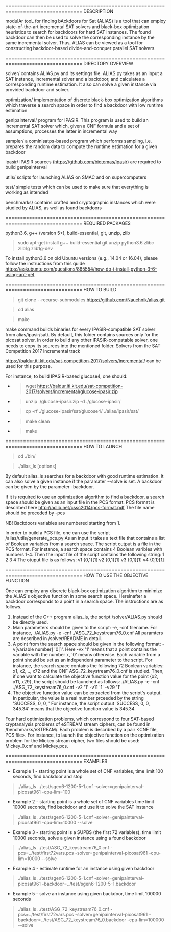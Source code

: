 ================================================================================
DESCRIPTION

modulAr tooL for fInding bAckdoors for Sat (ALIAS) is a tool that can employ 
state-of-the-art incremental SAT solvers and black-box optimization heuristics 
to search for backdoors for hard SAT instances. The found backdoor can then be 
used to solve the corresponding instance by the same incremental solver. Thus, 
ALIAS can be viewed as a tool for constructing backdoor-based divide-and-conquer 
parallel SAT solvers.

================================================================================
DIRECTORY OVERVIEW

solver/          contains ALIAS.py and its settings file. ALIAS.py takes as an 
                 input a SAT instance, incremental solver and a backdoor, and 
                 calculates a corresponding runtime estimation. It also can 
                 solve a given instance via provided backdoor and solver.

optimization/    implementation of discrete black-box optimization algorithms which 
                 traverse a search space in order to find a backdoor with low 
                 runtime estimation 

genipainterval/  program for IPASIR. This program is used to build an incremental
                 SAT solver which, given a CNF formula and a set of assumptions, 
                 processes the latter in incremental way

sampler/         a cominisatps-based program which performs sampling, i.e. 
                 prepares the random data to compute the runtime estimation for 
                 a given backdoor

ipasir/          IPASIR sources (https://github.com/biotomas/ipasir) are 
                 required to build genipainterval
				 
utils/           scripts for launching ALIAS on SMAC and on supercomputers

test/            simple tests which can be used to make sure that everything is working 
		 as intended

benchmarks/      contains crafted and cryptographic instances which were
                 studied by ALIAS, as well as found backdoors

================================================================================
REQUIRED PACKAGES

python3.6, g++ (version 5+), build-essential, git, unzip, zlib

> sudo apt-get install g++ build-essential git unzip python3.6 zlibc zlib1g zlib1g-dev

To install python3.6 on old Ubuntu versions (e.g., 14.04 or 16.04), please follow the instructions from this quide
https://askubuntu.com/questions/865554/how-do-i-install-python-3-6-using-apt-get

================================================================================
HOW TO BUILD

> git clone --recurse-submodules https://github.com/Nauchnik/alias.git

> cd alias

> make

make command builds binaries for every IPASIR-compatible SAT solver from 
alias/ipasir/sat/. By default, this folder contains sources only for 
the picosat solver. In order to build any other IPASIR-compatable solver, 
one needs to copy its sources into the mentioned folder. Solvers from the SAT 
Competition 2017 Incremental track

https://baldur.iti.kit.edu/sat-competition-2017/solvers/incremental/ 
can be used for this purpose. 

For instance, to build IPASIR-based glucose4, one should:

- > wget https://baldur.iti.kit.edu/sat-competition-2017/solvers/incremental/glucose-ipasir.zip

- > unzip ./glucose-ipasir.zip -d ./glucose-ipasir/

- > cp -rf ./glucose-ipasir/sat/glucose4/ ./alias/ipasir/sat/

- > make clean

- > make

================================================================================
HOW TO LAUNCH

> cd ./bin/

> ./alias_ls [options] <cnf-file> <result-output-file>

By default alias_ls searches for a backdoor with good runtime estimation. It 
can also solve a given instance if the paramater --solve is set. 
A backdoor can be given by the parameter -backdoor.

If it is required to use an optimization algorithm to find a backdoor, 
a search space should be given as an input file in the PCS format.
PCS format is described here http://aclib.net/cssc2014/pcs-format.pdf
The file name should be preceded by -pcs

NB! Backdoors variables are numbered starting from 1.

In order to build a PCS file, one can use the script /alias/utils/generate_pcs.py
As an input it takes a text file that contains a list of Boolean variables from 
a search space. The script output is a file in the PCS format. For instance, 
a search space contains 4 Boolean varibles with numbers 1-4.
Then the input file of the script contains the following string:
1 2 3 4
The otuput file is as follows:
v1 {0,1}[1]
v2 {0,1}[1]
v3 {0,1}[1]
v4 {0,1}[1]

================================================================================
HOW  TO  USE  THE  OBJECTIVE  FUNCTION

One can employ any discrete black-box optimization algorithm to minimize the ALIAS's 
objective function in some search space. Hereinafter a backdoor corresponds to a point in a search space.
The instructions are as follows.
1. Instead of the C++ program alias_ls, the script /solver/ALIAS.py should be directly used.
2. Main parameters should be given to the script: -e, -cnf filename.
For instance, ./ALIAS.py -e -cnf ./ASG_72_keystream76_0.cnf
All paramters are described in /solver/README in detail.
3. A point from the search space should be given in the following format: -v[variable number] '0|1'.
Here -vx '1' means that a point contains the variable with the number x, '0' means otherwise.
Each variable from a point should be set as an independent parameter to the script.
For instance, the search space contains the following 72 Boolean variables: x1, x2, .., x72 and the CNF
ASG_72_keystream76_0.cnf is studied. Then, if one want to calculate the objective function value for the 
point {x2, x11, x29}, the script should be launched as follows:
./ALIAS.py -e -cnf ./ASG_72_keystream76_0.cnf -v2 '1' -v11 '1' -v29 '1'
4. The objective function value can be extracted from the script's output. In particular,
the value is a real number prceeded by the string 'SUCCESS, 0, 0, '
For instance, the script output 'SUCCESS, 0, 0, 345.34' means that the objective function value is 345.34.

Four hard optimization problems, which correspond to four SAT-based cryptanalysis problems of eSTREAM stream ciphers,
can be found in /benchmarks/eSTREAM/. Each problem is described by a pair <CNF file, PCS file>.
For instance, to launch the objective function on the optimization problem for the Mickey stream cipher,
two files should be used: Mickey_0.cnf and Mickey.pcs.

================================================================================
EXAMPLES

- Example 1 - starting point is a whole set of CNF variables, time limit 100 seconds, 
find backdoor and stop

> ./alias_ls ../test/sgen6-1200-5-1.cnf -solver=genipainterval-picosat961 -cpu-lim=100

- Example 2 - starting point is a whole set of CNF variables time limit 10000 seconds, 
find backdoor and use it to solve the SAT instance

> ./alias_ls ../test/sgen6-1200-5-1.cnf -solver=genipainterval-picosat961 -cpu-lim=10000 --solve

- Example 3 - starting point is a SUPBS (the first 72 variables), time limit 10000 seconds, 
solve a given instance using a found backdoor

> ./alias_ls ../test/ASG_72_keystream76_0.cnf -pcs=../test/first72vars.pcs -solver=genipainterval-picosat961 -cpu-lim=10000 --solve

- Example 4 - estimate runtime for an instance using given backdoor
> ./alias_ls ../test/sgen6-1200-5-1.cnf -solver=genipainterval-picosat961 -backdoor=../test/sgen6-1200-5-1.backdoor

- Example 5 - solve an instance using given backdoor, time limit 100000 seconds
> ./alias_ls ../test/ASG_72_keystream76_0.cnf -pcs=../test/first72vars.pcs -solver=genipainterval-picosat961 -backdoor=../test/ASG_72_keystream76_0.backdoor -cpu-lim=100000 --solve
